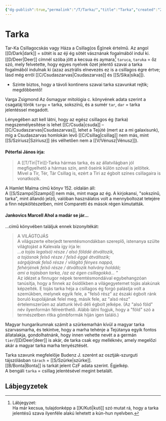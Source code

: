 ```yaml
---
{"dg-publish":true,"permalink":"/T/Tarka/","title":"Tarka","created":"2023-11-14T03:20","updated":"2024-10-26T00:34"}
---
```



# Tarka

Tar-Ka Csillagocskás vagy Háza a Csillag(os Ég)nek értelmű. Az angol [[D/Dark\|dark]] = sötét is az éji ég sötét vásznának fogalmából indul ki.  
[[D/Deer\|Deer]] címnél szóba jött a kecsua és aymara[^1] `taruca`, `taruka` = őz szó, mely felvetette, hogy egyes nyelvek őzet jelentő szavai a tarka fogalmából indulnak ki (azaz asztrális elnevezés ez is a csillagos égre értve; lásd még erről [[C/Csudaszarvas\|Csudaszarvas]] és [[S/Sika\|sika]]).  
- Szinte biztos, hogy a távoli kontinens szavai tarka szavunkat rejtik; megdöbbentő!  

Varga Zsigmond Az ősmagyar mitológia c. könyvének adata szerint a csagatáj török `targu` = tarka, sokszínű, és a sumér `tar`, `dar` = tarka jelentéssel megadott.

Lényegében azt kell látni, hogy az egész csillagos ég (tarka) megszemélyesítése is lehet [[C/Csuda\|csuda]] – [[C/Csudaszarvas\|Csudaszarvas]], lehet a Tejúté (mert az a mi galaxisunk), míg a Csudaszarvas homlokán levő [[C/Csillag\|csillag]] nem más, mint [[S/Szíriusz\|Szíriusz]] (és vélhetően nem a [[V/Vénusz\|Vénusz]]).  

#### Péterfai János írja:

> A [[T/Tiri\|Tiri]]-Tarka hármas tarka, és az állatvilágban jól megfigyelhető a hármas szín, amit őseink külön szóval is jelöltek. Mivel a Tir, Tér, Tár Csillag is, ezért a Tiri az égbolt színes csillagaira is vonatkozik.  

A Hamlet Malma című könyv 152. oldalán áll:  
A [[S/Szampó\|Szampó]] nem más, mint maga az ég. A kirjokansi, "sokszínű, tarka", mint állandó jelző, valóban használatos volt a mennyboltozat tetejére a finn népköltészetben, mint Comparetti és mások régen kimutatták.  

#### Jankovics Marcell Ahol a madár se jár...

...című könyvében találjuk ennek bizonyítékát:  
> A VILÁGTOJÁS  
> A világszerte elterjedt teremtésmondákban szereplő, istenanya szülte világtojást a Kalevala így írja le:  
> *...a tojás legalsó) része / alsó földdé átváltozik,  
> a tojásnak felső része / felső éggé átváltozik;  
> sárgájának felső része / világító fényes nappá,  
> fehérjének felső része / átváltozik halvány holddá;  
> ami a tojásban tarka, /az az égen csillagokká... "*  
> Az idézet a finnugor népek teremtésmondáival egybehangzóan tanúsítja, hogy a finnek az ősidőkben a világegyetemet tojás alakúnak képzelték. E tojás tarka héja a csillagos ég forgó palástja volt a szemükben, melynek egyik fele, a "felső rész" az északi égbolt ránk boruló kupolájának felel meg, másik fele, az "alsó rész" értelemszerűen az alattunk lévő déli égbolt jelképe. (Az "alsó föld" név ilyenformán félreérthető. Alább látni fogjuk, hogy a "föld" szó a természetben ritka gömbformák híján igen találó.)  

Magyar hungarikumnak számít a szürkemarhán kívül a magyar tarka szarvasmarha, és tekintve, hogy a marha tehénje a Tejútanya egyik fontos állatalakja, gondolhatnánk, hogy innen vehette nevét a a germán `tier`/[[D/Deer\|deer]] is akár, de tarka csak egy melléknév, amely megelőzi akár a magyar tarka marha tenyésztését.  

Tarka szavunk megfelelője Budenz J. szerént az osztják-szurguti tájszólásban `tárach` = [[S/Szürke\|szürke]].  
[[B/Bonta\|Bonta]] is tarkát jelent CzF adata szerint. Égjelkép.  
A bengáli `tarka` = csillag jelentésével megint betalált.  

## Lábjegyzetek

[^1]: Lábjegyzet:  
Ha már kecsua, tulajdonképp a [[K/Kuti\|kuti]] szó mutat rá, hogy a tarka jelentésű szava ilyenféle alakú lehetett a kún-hun nyelvben.  